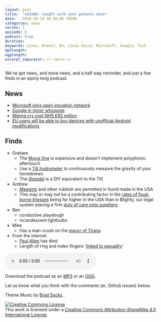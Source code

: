 ```yaml
---
layout: post
title:  "s01e06: Caught with your patents down"
date:   2018-10-19 10:30:00 +0100
categories: news
series: 1
episode: 6
podcast: true
duration: 
keywords: Linux, Brexit, EU, Linux Voice, Microsoft, Google, Tech
mp3length: 
ogglength: 
excerpt_separator: <!--more-->
---
```


We've got news, and more news, and a half way reminder, and just a few finds in an epicly long podcast. 

<!--more-->

## News
* [Microsoft joins open inovation network](https://www.zdnet.com/article/microsoft-open-sources-its-entire-patent-portfolio/)
* [Google in minor whoopsie](https://www.theregister.co.uk/2018/10/16/alphabet_lawsuit_security_google_plus/)
* [Wanna cry cost NHS £92 million](https://news.sky.com/story/cost-of-wannacry-cyber-attack-to-the-nhs-revealed-11523784)
* [EU users will be able to buy devices with unofficial Android modifications](https://www.bbc.co.uk/news/technology-45888486)

## Finds
* Graham
  * The [Moog One](https://www.moogmusic.com/news/moog-one-polyphonic-analog-synthesizer) is expensive and doesn't implement polyphonic aftertouch
  * Use a [Tilt hydrometer](https://tilthydrometer.com/) to continuously measure the gravity of your homebrews
  * The [iSpindel](https://github.com/universam1/iSpindel) is a DIY equivalent to the Tilt
* Andrew 
  * [Maggots](http://uk.businessinsider.com/food-maggots-fda-2017-9) and other rubbish are permitted in foord made in the USA
  * This may or may not be a contributing factor in the [rates of food-borne ilnesses](https://www.sustainweb.org/news/feb18_US_foodpoisoning/) being far higher in the USA than in Blighty, our legal system placing a firm [duty of care onto suppliers](https://en.wikipedia.org/wiki/Donoghue_v_Stevenson)
* Ben
  * conductive playdough
  * incandescent lightbulbs
* Mike
  * Has a man-crush on the [mayor of Tirana](https://en.wikipedia.org/wiki/Mayor_of_Tirana)
* From the internet
  * [Paul Allen](https://www.gatesnotes.com/About-Bill-Gates/Remembering-Paul-Allen) has died
  * Length of ring and index fingers '[linked to sexuality](https://www.bbc.co.uk/news/health-45887691)'
  
<audio controls>
  <source src="http://bugreport.co.uk/assets/bugreport_s1e6.ogg" type="audio/ogg">
  <source src="http://bugreport.co.uk/assets/bugreport_s1e6.mp3" type="audio/mpeg">
</audio>

Download the podcast as an [MP3](http://bugreport.co.uk/assets/bugreport_s1e6.mp3) or an [OGG](http://bugreport.co.uk/assets/bugreport_s1e6.ogg).

Let us know what you think with the comments (er, Github issues) below.

Theme Music by [Brad Sucks](http://www.bradsucks.net/).

<a rel="license" href="http://creativecommons.org/licenses/by-sa/4.0/"><img alt="Creative Commons License" style="border-width:0" src="https://i.creativecommons.org/l/by-sa/4.0/88x31.png" /></a><br />This work is licensed under a <a rel="license"  href="http://creativecommons.org/licenses/by-sa/4.0/">Creative Commons Attribution-ShareAlike 4.0 International License</a>.

